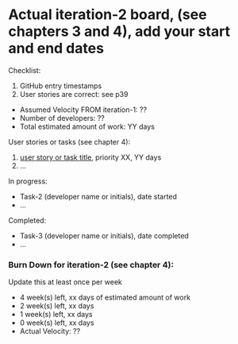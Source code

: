 # Actual iteration-2 board, (see chapters 3 and 4), add your start and end dates 

Checklist: 
1. GitHub entry timestamps
2. User stories are correct: see p39

* Assumed Velocity FROM iteration-1: ?? 
* Number of developers: ??
* Total estimated amount of work: YY days

User stories or tasks (see chapter 4):
1. [user story or task title](./user_stories/user_story_01_title.md), priority XX, YY days 
2. ...

In progress:
* Task-2 (developer name or initials), date started
* ...

Completed:
* Task-3 (developer name or initials), date completed
* ...

### Burn Down for iteration-2 (see chapter 4):
Update this at least once per week
* 4 week(s) left, xx days of estimated amount of work 
* 2 week(s) left, xx days
* 1 week(s) left, xx days
* 0 week(s) left, xx days
* Actual Velocity: ?? 
